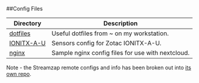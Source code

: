 ##Config Files

| Directory | Description |
| --- | --- |
| [dotfiles](https://github.com/graysky2/configs/tree/master/dotfiles) | Useful dotfiles from ~ on my workstation.|
| [IONITX-A-U](https://github.com/graysky2/configs/tree/master/IONITX-A-U) | Sensors config for Zotac IONITX-A-U.|
| [nginx](https://github.com/graysky2/configs/tree/master/nginx)| Sample nginx config files for use with nextcloud.|

Note - the Streamzap remote configs and info has been broken out into [its own repo](https://github.com/graysky2/streamzap).
